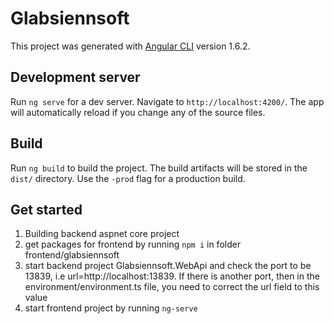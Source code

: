 # Glabsiennsoft

This project was generated with [Angular CLI](https://github.com/angular/angular-cli) version 1.6.2.

## Development server

Run `ng serve` for a dev server. Navigate to `http://localhost:4200/`. The app will automatically reload if you change any of the source files.

## Build

Run `ng build` to build the project. The build artifacts will be stored in the `dist/` directory. Use the `-prod` flag for a production build.

## Get started
1. Building backend aspnet core project
2. get packages for frontend by running `npm i` in folder frontend/glabsiennsoft 
3. start backend project Glabsiennsoft.WebApi and check the port to be 13839, i.e url=http://localhost:13839. If there is another port, then in the environment/environment.ts file, you need to correct the url field to this value
4. start frontend project by running `ng-serve`
